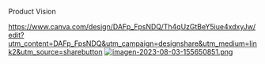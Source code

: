 Product Vision

https://www.canva.com/design/DAFp_FpsNDQ/Th4qUzGtBeY5iue4xdxyJw/edit?utm_content=DAFp_FpsNDQ&utm_campaign=designshare&utm_medium=link2&utm_source=sharebutton
[![imagen-2023-08-03-155650851.png](https://i.postimg.cc/hj7C9wPZ/imagen-2023-08-03-155650851.png)](https://postimg.cc/cg0MWF3f)
